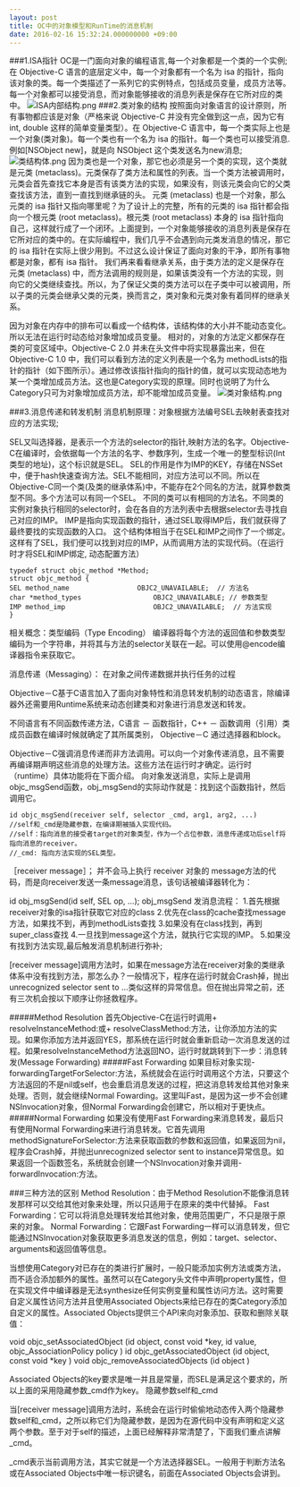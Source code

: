 ```yaml
---
layout: post
title: OC中的对象模型和RunTime的消息机制
date: 2016-02-16 15:32:24.000000000 +09:00
---
```


###1.ISA指针
OC是一门面向对象的编程语言,每一个对象都是一个类的一个实例;在 Objective-C 语言的底层定义中，每一个对象都有一个名为 isa 的指针，指向该对象的类。每一个类描述了一系列它的实例特点，包括成员变量，成员方法等。每一个对象都可以接受消息，而对象能够接收的消息列表是保存在它所对应的类中。
![ISA内部结构.png](http://upload-images.jianshu.io/upload_images/1867963-5c2fdb116ccd9370.png?imageMogr2/auto-orient/strip%7CimageView2/2/w/1240)
###2.类对象的结构
按照面向对象语言的设计原则，所有事物都应该是对象（严格来说 Objective-C 并没有完全做到这一点，因为它有 int, double 这样的简单变量类型）。在 Objective-C 语言中，每一个类实际上也是一个对象(类对象)。每一个类也有一个名为 isa 的指针。每一个类也可以接受消息.例如[NSObject new]，就是向 NSObject 这个类发送名为new消息;
![类结构体.png](http://upload-images.jianshu.io/upload_images/1867963-6d4e270fc7fb7f03.png?imageMogr2/auto-orient/strip%7CimageView2/2/w/1240)
因为类也是一个对象，那它也必须是另一个类的实现，这个类就是元类 (metaclass)。元类保存了类方法和属性的列表。当一个类方法被调用时，元类会首先查找它本身是否有该类方法的实现，如果没有，则该元类会向它的父类查找该方法，直到一直找到继承链的头。
元类 (metaclass) 也是一个对象，那么元类的 isa 指针又指向哪里呢？为了设计上的完整，所有的元类的 isa 指针都会指向一个根元类 (root metaclass)。根元类 (root metaclass) 本身的 isa 指针指向自己，这样就行成了一个闭环。上面提到，一个对象能够接收的消息列表是保存在它所对应的类中的。在实际编程中，我们几乎不会遇到向元类发消息的情况，那它的 isa 指针在实际上很少用到。不过这么设计保证了面向对象的干净，即所有事物都是对象，都有 isa 指针。
我们再来看看继承关系，由于类方法的定义是保存在元类 (metaclass) 中，而方法调用的规则是，如果该类没有一个方法的实现，则向它的父类继续查找。所以，为了保证父类的类方法可以在子类中可以被调用，所以子类的元类会继承父类的元类，换而言之，类对象和元类对象有着同样的继承关系。


因为对象在内存中的排布可以看成一个结构体，该结构体的大小并不能动态变化。所以无法在运行时动态给对象增加成员变量。
相对的，对象的方法定义都保存在类的可变区域中。Objective-C 2.0 并未在头文件中将实现暴露出来，但在 Objective-C 1.0 中，我们可以看到方法的定义列表是一个名为 methodLists的指针的指针（如下图所示）。通过修改该指针指向的指针的值，就可以实现动态地为某一个类增加成员方法。这也是Category实现的原理。同时也说明了为什么Category只可为对象增加成员方法，却不能增加成员变量。
![类对象结构.png](http://upload-images.jianshu.io/upload_images/1867963-3b992c05b8e13ab7.png?imageMogr2/auto-orient/strip%7CimageView2/2/w/1240)

###3.消息传递和转发机制
消息机制原理：对象根据方法编号SEL去映射表查找对应的方法实现;

SEL又叫选择器，是表示一个方法的selector的指针,映射方法的名字。Objective-C在编译时，会依据每一个方法的名字、参数序列，生成一个唯一的整型标识(Int类型的地址)，这个标识就是SEL。
SEL的作用是作为IMP的KEY，存储在NSSet中，便于hash快速查询方法。SEL不能相同，对应方法可以不同。所以在Objective-C同一个类(及类的继承体系)中，不能存在2个同名的方法，就算参数类型不同。多个方法可以有同一个SEL。
不同的类可以有相同的方法名。不同类的实例对象执行相同的selector时，会在各自的方法列表中去根据selector去寻找自己对应的IMP。
IMP是指向实现函数的指针，通过SEL取得IMP后，我们就获得了最终要找的实现函数的入口。
这个结构体相当于在SEL和IMP之间作了一个绑定。这样有了SEL，我们便可以找到对应的IMP，从而调用方法的实现代码。（在运行时才将SEL和IMP绑定, 动态配置方法）
```
typedef struct objc_method *Method;
struct objc_method {
SEL method_name                 OBJC2_UNAVAILABLE;  // 方法名
char *method_types                  OBJC2_UNAVAILABLE; // 参数类型
IMP method_imp                      OBJC2_UNAVAILABLE;  // 方法实现
}
```
相关概念：类型编码（Type Encoding）
编译器将每个方法的返回值和参数类型编码为一个字符串，并将其与方法的selector关联在一起。可以使用@encode编译器指令来获取它。

消息传递（Messaging）： 在对象之间传递数据并执行任务的过程

Objective－C基于C语言加入了面向对象特性和消息转发机制的动态语言，除编译器外还需要用Runtime系统来动态创建类和对象进行消息发送和转发。

不同语言有不同函数传递方法，C语言 － 函数指针，C++ － 函数调用（引用）类成员函数在编译时候就确定了其所属类别， Objective－C 通过选择器和block。

Objective－C强调消息传递而非方法调用。可以向一个对象传递消息，且不需要再编译期声明这些消息的处理方法。这些方法在运行时才确定。运行时（runtime）具体功能将在下面介绍。
向对象发送消息，实际上是调用objc_msgSend函数，obj_msgSend的实际动作就是：找到这个函数指针，然后调用它。
```
id objc_msgSend(receiver self, selector _cmd, arg1, arg2, ...)
//self和_cmd是隐藏参数，在编译期被插入实现代码。
//self：指向消息的接受者target的对象类型，作为一个占位参数，消息传递成功后self将指向消息的receiver。
//_cmd: 指向方法实现的SEL类型。
```
［receiver message］；
并不会马上执行 receiver 对象的 message方法的代码，而是向receiver发送一条message消息，该句话被编译器转化为：

id obj_msgSend(id self, SEL op, …);
obj_msgSend 发消息流程：
1.首先根据receiver对象的isa指针获取它对应的class
2.优先在class的cache查找message方法，如果找不到，再到methodLists查找
3.如果没有在class找到，再到super_class查找
4.一旦找到message这个方法，就执行它实现的IMP。
5.如果没有找到方法实现,最后触发消息机制进行弥补;

[receiver message]调用方法时，如果在message方法在receiver对象的类继承体系中没有找到方法，那怎么办？一般情况下，程序在运行时就会Crash掉，抛出 unrecognized selector sent to …类似这样的异常信息。但在抛出异常之前，还有三次机会按以下顺序让你拯救程序。

#####Method Resolution
首先Objective-C在运行时调用+ resolveInstanceMethod:或+ resolveClassMethod:方法，让你添加方法的实现。如果你添加方法并返回YES，那系统在运行时就会重新启动一次消息发送的过程。如果resolveInstanceMethod方法返回NO，运行时就跳转到下一步：消息转发(Message Forwarding)
#####Fast Forwarding
如果目标对象实现- forwardingTargetForSelector:方法，系统就会在运行时调用这个方法，只要这个方法返回的不是nil或self，也会重启消息发送的过程，把这消息转发给其他对象来处理。否则，就会继续Normal Fowarding。这里叫Fast，是因为这一步不会创建NSInvocation对象，但Normal Forwarding会创建它，所以相对于更快点。
#####Normal Forwarding
如果没有使用Fast Forwarding来消息转发，最后只有使用Normal Forwarding来进行消息转发。它首先调用methodSignatureForSelector:方法来获取函数的参数和返回值，如果返回为nil，程序会Crash掉，并抛出unrecognized selector sent to instance异常信息。如果返回一个函数签名，系统就会创建一个NSInvocation对象并调用-forwardInvocation:方法。

###三种方法的区别
Method Resolution：由于Method Resolution不能像消息转发那样可以交给其他对象来处理，所以只适用于在原来的类中代替掉。
Fast Forwarding：它可以将消息处理转发给其他对象，使用范围更广，不只是限于原来的对象。
Normal Forwarding：它跟Fast Forwarding一样可以消息转发，但它能通过NSInvocation对象获取更多消息发送的信息，例如：target、selector、arguments和返回值等信息。


当想使用Category对已存在的类进行扩展时，一般只能添加实例方法或类方法，而不适合添加额外的属性。虽然可以在Category头文件中声明property属性，但在实现文件中编译器是无法synthesize任何实例变量和属性访问方法。这时需要自定义属性访问方法并且使用Associated Objects来给已存在的类Category添加自定义的属性。Associated Objects提供三个API来向对象添加、获取和删除关联值：

void objc_setAssociatedObject (id object, const void *key, id value, objc_AssociationPolicy policy )
id objc_getAssociatedObject (id object, const void *key )
void objc_removeAssociatedObjects (id object )

Associated Objects的key要求是唯一并且是常量，而SEL是满足这个要求的，所以上面的采用隐藏参数_cmd作为key。
隐藏参数self和_cmd

当[receiver message]调用方法时，系统会在运行时偷偷地动态传入两个隐藏参数self和_cmd，之所以称它们为隐藏参数，是因为在源代码中没有声明和定义这两个参数。至于对于self的描述，上面已经解释非常清楚了，下面我们重点讲解_cmd。

_cmd表示当前调用方法，其实它就是一个方法选择器SEL。一般用于判断方法名或在Associated Objects中唯一标识键名，前面在Associated Objects会讲到。
